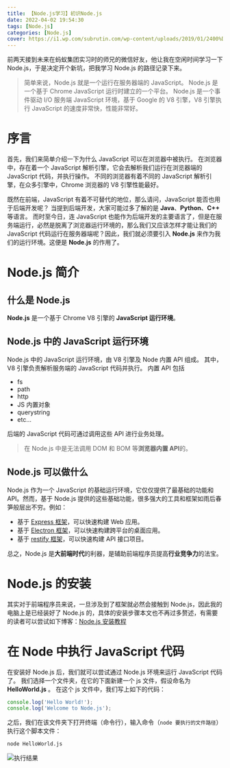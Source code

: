 ```yaml
---
title: 【Node.js学习】初识Node.js
date: 2022-04-02 19:54:30
tags: [Node.js]
categories: [Node.js]
cover: https://i1.wp.com/subrutin.com/wp-content/uploads/2019/01/2400%D1%851260-rw-blog-node-js.png
---
```


前两天接到未来在蚂蚁集团实习时的师兄的微信好友，他让我在空闲时间学习一下 Node.js，于是决定开个新坑，把我学习 Node.js 的路径记录下来。

<!-- more -->

<!-- toc -->

> 简单来说，Node.js 就是一个运行在服务器端的 JavaScript。
> Node.js 是一个基于 Chrome JavaScript 运行时建立的一个平台。
> Node.js 是一个事件驱动 I/O 服务端 JavaScript 环境，基于 Google 的 V8 引擎，V8 引擎执行 JavaScript 的速度非常快，性能非常好。

# 序言

首先，我们来简单介绍一下为什么 JavaScript 可以在浏览器中被执行。
在浏览器中，存在着一个 JavaScript 解析引擎，它会去解析我们运行在浏览器端的 JavaScript 代码，并执行操作。
不同的浏览器有着不同的 JavaScript 解析引擎，在众多引擎中，Chrome 浏览器的 V8 引擎性能最好。

既然在前端，JavaScript 有着不可替代的地位，那么请问，JavaScript 能否也用于后端开发呢？
当提到后端开发，大家可能过多了解的是 **Java**、**Python**、**C++** 等语言。
而时至今日，连 JavaScript 也能作为后端开发的主要语言了，但是在服务端运行，必然是脱离了浏览器运行环境的，那么我们又应该怎样才能让我们的 JavaScript 代码运行在服务器端呢？因此，我们就必须要引入 **Node.js** 来作为我们的运行环境。这便是 **Node.js** 的作用了。

# Node.js 简介

## 什么是 Node.js

**Node.js** 是一个基于 Chrome V8 引擎的 **JavaScript 运行环境**。

## Node.js 中的 JavaScript 运行环境

Node.js 中的 JavaScript 运行环境，由 V8 引擎及 Node 内置 API 组成。
其中，V8 引擎负责解析服务端的 JavaScript 代码并执行。
内置 API 包括

-   fs
-   path
-   http
-   JS 内置对象
-   querystring
-   etc…

后端的 JavaScript 代码可通过调用这些 API 进行业务处理。

> 在 Node.js 中是无法调用 DOM 和 BOM 等**浏览器内置 API**的。

## Node.js 可以做什么

Node.js 作为一个 JavaScript 的基础运行环境，它仅仅提供了最基础的功能和 API。然而，基于 Node.js 提供的这些基础功能，很多强大的工具和框架如雨后春笋般层出不穷。例如：

-   基于 [Express 框架](https://expressjs.com.cn/)，可以快速构建 Web 应用。
-   基于 [Electron 框架](https://electronjs.org/)，可以快速构建跨平台的桌面应用。
-   基于 [restify 框架](https://restify.com/)，可以快速构建 API 接口项目。

总之，Node.js 是**大前端时代**的利器，是辅助前端程序员提高**行业竞争力**的法宝。

# Node.js 的安装

其实对于前端程序员来说，一旦涉及到了框架就必然会接触到 Node.js，因此我的电脑上是已经装好了 Node.js 的，具体的安装步骤本文也不再过多赘述，有需要的读者可以尝试如下博客：[Node.js 安装教程](https://blog.csdn.net/Small_Yogurt/article/details/104968169)

# 在 Node 中执行 JavaScript 代码

在安装好 Node.js 后，我们就可以尝试通过 Node.js 环境来运行 JavaScript 代码了。
我们选择一个文件夹，在它的下面新建一个 js 文件，假设命名为 **HelloWorld.js** 。
在这个 js 文件中，我们写上如下的代码：

```js
console.log('Hello World!');
console.log('Welcome to Node.js');
```

之后，我们在该文件夹下打开终端（命令行），输入命令（`node 要执行的文件路径`）执行这个脚本文件：

```bat
node HelloWorld.js
```

![执行结果](https://assets.aiolia.top/Pictures/Others/20220402205833.png)
